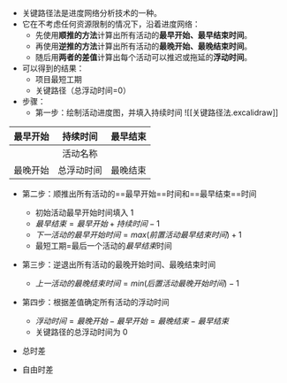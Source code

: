 - 关键路径法是进度网络分析技术的一种。
- 它在不考虑任何资源限制的情况下，沿着进度网络：
	-  先使用**顺推的方法**计算出所有活动的**最早开始、最早结束时间**。
	- 再使用**逆推的方法**计算出所有活动的**最晚开始、最晚结束时间**。
	- 随后用**两者的差值**计算出每个活动可以推迟或拖延的**浮动时间**。
- 可以得到的结果：
	- 项目最短工期
	- 关键路径（总浮动时间=0）
- 步骤：
	- 第一步：绘制活动进度图，并填入持续时间
![[关键路径法.excalidraw]]

|最早开始|持续时间|最早结束|
|:----:|:----:|:----:|
||活动名称 ||
|最晚开始|总浮动时间|最晚结束|

- 第二步：顺推出所有活动的==最早开始==时间和==最早结束==时间
	- 初始活动最早开始时间填入 $1$
	- $最早结束=最早开始+持续时间-1$
	- $下一活动的最早开始时间=max(前置活动最早结束时间)+1$
	- 最短工期=最后一个活动的*最早结束*时间
- 第三步：逆退出所有活动的最晚开始时间、最晚结束时间
	- $上一活动的最晚结束时间=min(后置活动最晚开始时间)-1$
- 第四步：根据差值确定所有活动的浮动时间
	- $浮动时间=最晚开始-最早开始=最晚结束-最早结束$
	- 关键路径的总浮动时间为 $0$

- 总时差
- 自由时差